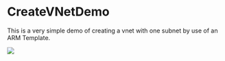 # CreateVNetDemo

This is a very simple demo of creating a vnet with one subnet by use of an ARM Template.

<a href="https://ms.portal.azure.com/#create/Microsoft.Template/uri/https%3A%2F%2Fraw.githubusercontent.com%2Fnikkh%2FCreateVnetDemo%2Fmaster%2FCreateVnetDemo%2FTemplates%2FAzureDeploy.json.json" target="_blank">
    <img src="http://azuredeploy.net/deploybutton.png"/>
</a>

